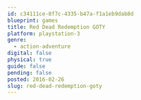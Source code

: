 ```yaml
---
id: c34111ce-8f7c-4335-b47a-f1a1eb9dab8d
blueprint: games
title: Red Dead Redemption GOTY
platform: playstation-3
genre:
  - action-adventure
digital: false
physical: true
guide: false
pending: false
posted: 2016-02-26
slug: red-dead-redemption-goty
---
```

